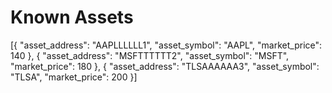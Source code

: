# Known Assets

[{
    "asset_address": "AAPLLLLLL1",
    "asset_symbol": "AAPL",
    "market_price": 140
},
{
    "asset_address": "MSFTTTTTT2",
    "asset_symbol": "MSFT",
    "market_price": 180
},
{
    "asset_address": "TLSAAAAAA3",
    "asset_symbol": "TLSA",
    "market_price": 200
}]